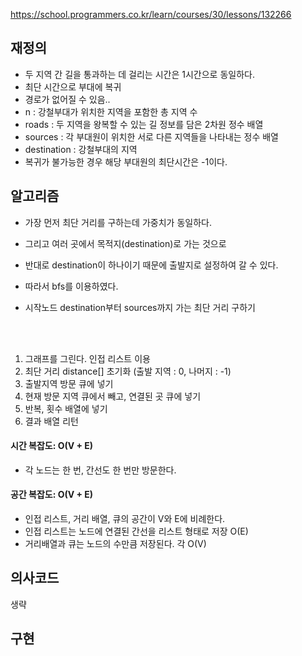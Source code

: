 https://school.programmers.co.kr/learn/courses/30/lessons/132266

## 재정의
- 두 지역 간 길을 통과하는 데 걸리는 시간은 1시간으로 동일하다.
- 최단 시간으로 부대에 복귀
- 경로가 없어질 수 있음..
- n : 강철부대가 위치한 지역을 포함한 총 지역 수
- roads : 두 지역을 왕복할 수 있는 길 정보를 담은 2차원 정수 배열
- sources : 각 부대원이 위치한 서로 다른 지역들을 나타내는 정수 배열
- destination : 강철부대의 지역
- 복귀가 불가능한 경우 해당 부대원의 최단시간은 -1이다.






## 알고리즘
- 가장 먼저 최단 거리를 구하는데 가중치가 동일하다.
- 그리고 여러 곳에서 목적지(destination)로 가는 것으로
- 반대로 destination이 하나이기 때문에 출발지로 설정하여 갈 수 있다.
- 따라서 bfs를 이용하였다. 
  
- 시작노드 destination부터 sources까지 가는 최단 거리 구하기


<br>
<br>

1. 그래프를 그린다. 인접 리스트 이용
2. 최단 거리 distance[] 초기화 (출발 지역 : 0, 나머지 : -1)
3. 출발지역 방문 큐에 넣기
4. 현재 방문 지역 큐에서 빼고, 연결된 곳 큐에 넣기
5. 반복, 횟수 배열에 넣기
6. 결과 배열 리턴


#### 시간 복잡도: O(V + E)
- 각 노드는 한 번, 간선도 한 번만 방문한다.

#### 공간 복잡도: O(V + E)
- 인접 리스트, 거리 배열, 큐의 공간이 V와 E에 비례한다.
- 인접 리스트는 노드에 연결된 간선을 리스트 형태로 저장 O(E)
- 거리배열과 큐는 노드의 수만큼 저장된다. 각 O(V)


## 의사코드
생략



## 구현 



